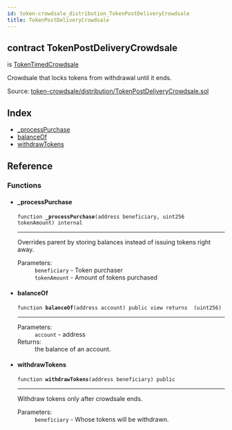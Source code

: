 ```yaml
---
id: token-crowdsale_distribution_TokenPostDeliveryCrowdsale
title: TokenPostDeliveryCrowdsale
---
```


<div class="contract-doc"><div class="contract"><h2 class="contract-header"><span class="contract-kind">contract</span> TokenPostDeliveryCrowdsale</h2><p class="base-contracts"><span>is</span> <a href="token-crowdsale_validation_TokenTimedCrowdsale.html">TokenTimedCrowdsale</a></p><p class="description">Crowdsale that locks tokens from withdrawal until it ends.</p><div class="source">Source: <a href="https://github.com/Cpollo/Ethereum/blob/v0.0.3/contracts/token-crowdsale/distribution/TokenPostDeliveryCrowdsale.sol" target="_blank">token-crowdsale/distribution/TokenPostDeliveryCrowdsale.sol</a></div></div><div class="index"><h2>Index</h2><ul><li><a href="token-crowdsale_distribution_TokenPostDeliveryCrowdsale.html#_processPurchase">_processPurchase</a></li><li><a href="token-crowdsale_distribution_TokenPostDeliveryCrowdsale.html#balanceOf">balanceOf</a></li><li><a href="token-crowdsale_distribution_TokenPostDeliveryCrowdsale.html#withdrawTokens">withdrawTokens</a></li></ul></div><div class="reference"><h2>Reference</h2><div class="functions"><h3>Functions</h3><ul><li><div class="item function"><span id="_processPurchase" class="anchor-marker"></span><h4 class="name">_processPurchase</h4><div class="body"><code class="signature">function <strong>_processPurchase</strong><span>(address beneficiary, uint256 tokenAmount) </span><span>internal </span></code><hr/><div class="description"><p>Overrides parent by storing balances instead of issuing tokens right away.</p></div><dl><dt><span class="label-parameters">Parameters:</span></dt><dd><div><code>beneficiary</code> - Token purchaser</div><div><code>tokenAmount</code> - Amount of tokens purchased</div></dd></dl></div></div></li><li><div class="item function"><span id="balanceOf" class="anchor-marker"></span><h4 class="name">balanceOf</h4><div class="body"><code class="signature">function <strong>balanceOf</strong><span>(address account) </span><span>public </span><span>view </span><span>returns  (uint256) </span></code><hr/><dl><dt><span class="label-parameters">Parameters:</span></dt><dd><div><code>account</code> - address</div></dd><dt><span class="label-return">Returns:</span></dt><dd>the balance of an account.</dd></dl></div></div></li><li><div class="item function"><span id="withdrawTokens" class="anchor-marker"></span><h4 class="name">withdrawTokens</h4><div class="body"><code class="signature">function <strong>withdrawTokens</strong><span>(address beneficiary) </span><span>public </span></code><hr/><div class="description"><p>Withdraw tokens only after crowdsale ends.</p></div><dl><dt><span class="label-parameters">Parameters:</span></dt><dd><div><code>beneficiary</code> - Whose tokens will be withdrawn.</div></dd></dl></div></div></li></ul></div></div></div>
